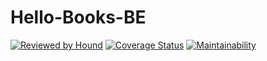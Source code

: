 # Hello-Books-BE 

[![Reviewed by Hound](https://img.shields.io/badge/Reviewed_by-Hound-8E64B0.svg)](https://houndci.com)
[![Coverage Status](https://coveralls.io/repos/github/KvNGCzA/Hello-Books-BE/badge.svg)](https://coveralls.io/github/KvNGCzA/Hello-Books-BE)
[![Maintainability](https://api.codeclimate.com/v1/badges/d75dfd46c0081a6d75b5/maintainability)](https://codeclimate.com/github/KvNGCzA/Hello-Books-BE/maintainability)

